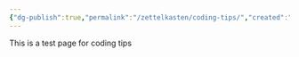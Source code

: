 ```yaml
---
{"dg-publish":true,"permalink":"/zettelkasten/coding-tips/","created":"2024-11-29T18:27:13.596+01:00","updated":"2024-11-29T22:38:11.321+01:00"}
---
```



This is a test page for coding tips

